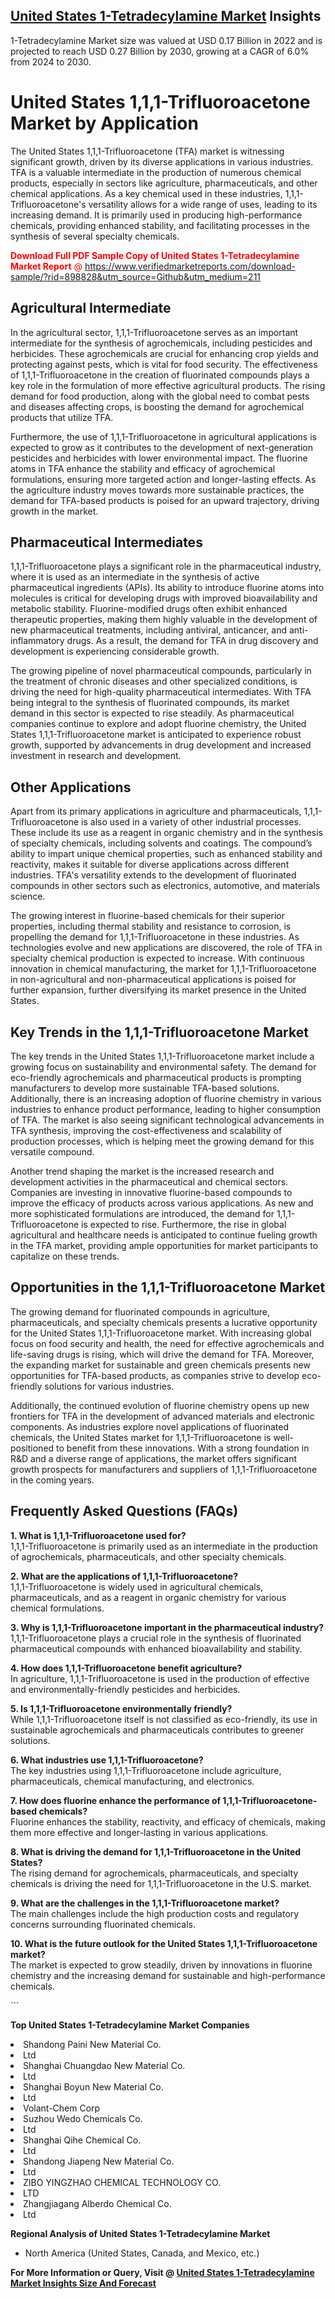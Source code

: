 <h2><a href="https://www.verifiedmarketreports.com/download-sample/?rid=898828&amp;utm_source=Github&amp;utm_medium=211" target="_blank">United States 1-Tetradecylamine Market</a> Insights</h2><p>1-Tetradecylamine Market size was valued at USD 0.17 Billion in 2022 and is projected to reach USD 0.27 Billion by 2030, growing at a CAGR of 6.0% from 2024 to 2030.</p><p><h1>United States 1,1,1-Trifluoroacetone Market by Application</h1><p>The United States 1,1,1-Trifluoroacetone (TFA) market is witnessing significant growth, driven by its diverse applications in various industries. TFA is a valuable intermediate in the production of numerous chemical products, especially in sectors like agriculture, pharmaceuticals, and other chemical applications. As a key chemical used in these industries, 1,1,1-Trifluoroacetone's versatility allows for a wide range of uses, leading to its increasing demand. It is primarily used in producing high-performance chemicals, providing enhanced stability, and facilitating processes in the synthesis of several specialty chemicals.</p><p><p><span class=""><span style="color: #ff0000;"><strong>Download Full PDF Sample Copy of United States 1-Tetradecylamine Market Report</strong> @ </span><a href="https://www.verifiedmarketreports.com/download-sample/?rid=898828&amp;utm_source=Github&amp;utm_medium=211" target="_blank">https://www.verifiedmarketreports.com/download-sample/?rid=898828&amp;utm_source=Github&amp;utm_medium=211</a></span></p></p><h2>Agricultural Intermediate</h2><p>In the agricultural sector, 1,1,1-Trifluoroacetone serves as an important intermediate for the synthesis of agrochemicals, including pesticides and herbicides. These agrochemicals are crucial for enhancing crop yields and protecting against pests, which is vital for food security. The effectiveness of 1,1,1-Trifluoroacetone in the creation of fluorinated compounds plays a key role in the formulation of more effective agricultural products. The rising demand for food production, along with the global need to combat pests and diseases affecting crops, is boosting the demand for agrochemical products that utilize TFA.</p><p>Furthermore, the use of 1,1,1-Trifluoroacetone in agricultural applications is expected to grow as it contributes to the development of next-generation pesticides and herbicides with lower environmental impact. The fluorine atoms in TFA enhance the stability and efficacy of agrochemical formulations, ensuring more targeted action and longer-lasting effects. As the agriculture industry moves towards more sustainable practices, the demand for TFA-based products is poised for an upward trajectory, driving growth in the market.</p><h2>Pharmaceutical Intermediates</h2><p>1,1,1-Trifluoroacetone plays a significant role in the pharmaceutical industry, where it is used as an intermediate in the synthesis of active pharmaceutical ingredients (APIs). Its ability to introduce fluorine atoms into molecules is critical for developing drugs with improved bioavailability and metabolic stability. Fluorine-modified drugs often exhibit enhanced therapeutic properties, making them highly valuable in the development of new pharmaceutical treatments, including antiviral, anticancer, and anti-inflammatory drugs. As a result, the demand for TFA in drug discovery and development is experiencing considerable growth.</p><p>The growing pipeline of novel pharmaceutical compounds, particularly in the treatment of chronic diseases and other specialized conditions, is driving the need for high-quality pharmaceutical intermediates. With TFA being integral to the synthesis of fluorinated compounds, its market demand in this sector is expected to rise steadily. As pharmaceutical companies continue to explore and adopt fluorine chemistry, the United States 1,1,1-Trifluoroacetone market is anticipated to experience robust growth, supported by advancements in drug development and increased investment in research and development.</p><h2>Other Applications</h2><p>Apart from its primary applications in agriculture and pharmaceuticals, 1,1,1-Trifluoroacetone is also used in a variety of other industrial processes. These include its use as a reagent in organic chemistry and in the synthesis of specialty chemicals, including solvents and coatings. The compound’s ability to impart unique chemical properties, such as enhanced stability and reactivity, makes it suitable for diverse applications across different industries. TFA's versatility extends to the development of fluorinated compounds in other sectors such as electronics, automotive, and materials science.</p><p>The growing interest in fluorine-based chemicals for their superior properties, including thermal stability and resistance to corrosion, is propelling the demand for 1,1,1-Trifluoroacetone in these industries. As technologies evolve and new applications are discovered, the role of TFA in specialty chemical production is expected to increase. With continuous innovation in chemical manufacturing, the market for 1,1,1-Trifluoroacetone in non-agricultural and non-pharmaceutical applications is poised for further expansion, further diversifying its market presence in the United States.</p><h2>Key Trends in the 1,1,1-Trifluoroacetone Market</h2><p>The key trends in the United States 1,1,1-Trifluoroacetone market include a growing focus on sustainability and environmental safety. The demand for eco-friendly agrochemicals and pharmaceutical products is prompting manufacturers to develop more sustainable TFA-based solutions. Additionally, there is an increasing adoption of fluorine chemistry in various industries to enhance product performance, leading to higher consumption of TFA. The market is also seeing significant technological advancements in TFA synthesis, improving the cost-effectiveness and scalability of production processes, which is helping meet the growing demand for this versatile compound.</p><p>Another trend shaping the market is the increased research and development activities in the pharmaceutical and chemical sectors. Companies are investing in innovative fluorine-based compounds to improve the efficacy of products across various applications. As new and more sophisticated formulations are introduced, the demand for 1,1,1-Trifluoroacetone is expected to rise. Furthermore, the rise in global agricultural and healthcare needs is anticipated to continue fueling growth in the TFA market, providing ample opportunities for market participants to capitalize on these trends.</p><h2>Opportunities in the 1,1,1-Trifluoroacetone Market</h2><p>The growing demand for fluorinated compounds in agriculture, pharmaceuticals, and specialty chemicals presents a lucrative opportunity for the United States 1,1,1-Trifluoroacetone market. With increasing global focus on food security and health, the need for effective agrochemicals and life-saving drugs is rising, which will drive the demand for TFA. Moreover, the expanding market for sustainable and green chemicals presents new opportunities for TFA-based products, as companies strive to develop eco-friendly solutions for various industries.</p><p>Additionally, the continued evolution of fluorine chemistry opens up new frontiers for TFA in the development of advanced materials and electronic components. As industries explore novel applications of fluorinated chemicals, the United States market for 1,1,1-Trifluoroacetone is well-positioned to benefit from these innovations. With a strong foundation in R&D and a diverse range of applications, the market offers significant growth prospects for manufacturers and suppliers of 1,1,1-Trifluoroacetone in the coming years.</p><h2>Frequently Asked Questions (FAQs)</h2><p><strong>1. What is 1,1,1-Trifluoroacetone used for?</strong><br>1,1,1-Trifluoroacetone is primarily used as an intermediate in the production of agrochemicals, pharmaceuticals, and other specialty chemicals.</p><p><strong>2. What are the applications of 1,1,1-Trifluoroacetone?</strong><br>1,1,1-Trifluoroacetone is widely used in agricultural chemicals, pharmaceuticals, and as a reagent in organic chemistry for various chemical formulations.</p><p><strong>3. Why is 1,1,1-Trifluoroacetone important in the pharmaceutical industry?</strong><br>1,1,1-Trifluoroacetone plays a crucial role in the synthesis of fluorinated pharmaceutical compounds with enhanced bioavailability and stability.</p><p><strong>4. How does 1,1,1-Trifluoroacetone benefit agriculture?</strong><br>In agriculture, 1,1,1-Trifluoroacetone is used in the production of effective and environmentally-friendly pesticides and herbicides.</p><p><strong>5. Is 1,1,1-Trifluoroacetone environmentally friendly?</strong><br>While 1,1,1-Trifluoroacetone itself is not classified as eco-friendly, its use in sustainable agrochemicals and pharmaceuticals contributes to greener solutions.</p><p><strong>6. What industries use 1,1,1-Trifluoroacetone?</strong><br>The key industries using 1,1,1-Trifluoroacetone include agriculture, pharmaceuticals, chemical manufacturing, and electronics.</p><p><strong>7. How does fluorine enhance the performance of 1,1,1-Trifluoroacetone-based chemicals?</strong><br>Fluorine enhances the stability, reactivity, and efficacy of chemicals, making them more effective and longer-lasting in various applications.</p><p><strong>8. What is driving the demand for 1,1,1-Trifluoroacetone in the United States?</strong><br>The rising demand for agrochemicals, pharmaceuticals, and specialty chemicals is driving the need for 1,1,1-Trifluoroacetone in the U.S. market.</p><p><strong>9. What are the challenges in the 1,1,1-Trifluoroacetone market?</strong><br>The main challenges include the high production costs and regulatory concerns surrounding fluorinated chemicals.</p><p><strong>10. What is the future outlook for the United States 1,1,1-Trifluoroacetone market?</strong><br>The market is expected to grow steadily, driven by innovations in fluorine chemistry and the increasing demand for sustainable and high-performance chemicals.</p>```</p><p><strong>Top United States 1-Tetradecylamine Market Companies</strong></p><div data-test-id=""><p><li>Shandong Paini New Material Co.</li><li> Ltd</li><li> Shanghai Chuangdao New Material Co.</li><li> Ltd</li><li> Shanghai Boyun New Material Co.</li><li> Ltd</li><li> Volant-Chem Corp</li><li> Suzhou Wedo Chemicals Co.</li><li> Ltd</li><li> Shanghai Qihe Chemical Co.</li><li>Ltd</li><li> Shandong Jiapeng New Material Co.</li><li> Ltd</li><li> ZIBO YINGZHAO CHEMICAL TECHNOLOGY CO.</li><li>LTD</li><li> Zhangjiagang Alberdo Chemical Co.</li><li> Ltd</li></p><div><strong>Regional Analysis of&nbsp;United States 1-Tetradecylamine Market</strong></div><ul><li dir="ltr"><p dir="ltr">North America&nbsp;(United States, Canada, and Mexico, etc.)</p></li></ul><p><strong>For More Information or Query, Visit @&nbsp;</strong><strong><a href="https://www.verifiedmarketreports.com/product/1-tetradecylamine-market/?utm_source=Github&amp;utm_medium=211" target="_blank">United States 1-Tetradecylamine Market Insights Size And Forecast</a></strong></p></div>
